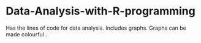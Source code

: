 # Data-Analysis-with-R-programming

Has the lines of code for data analysis.
Includes graphs.
Graphs can be made colourful .
